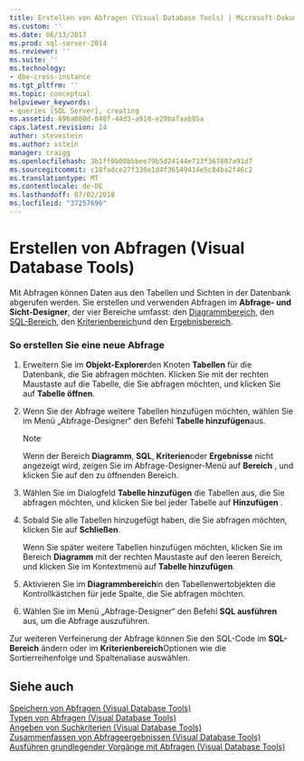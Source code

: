 ```yaml
---
title: Erstellen von Abfragen (Visual Database Tools) | Microsoft-Dokumentation
ms.custom: ''
ms.date: 06/13/2017
ms.prod: sql-server-2014
ms.reviewer: ''
ms.suite: ''
ms.technology:
- dbe-cross-instance
ms.tgt_pltfrm: ''
ms.topic: conceptual
helpviewer_keywords:
- queries [SQL Server], creating
ms.assetid: 696a080d-848f-44d3-a918-e29bafaab85a
caps.latest.revision: 14
author: stevestein
ms.author: sstein
manager: craigg
ms.openlocfilehash: 3b1ff0b00bbbee79b5d24144e733f367807a91d7
ms.sourcegitcommit: c18fadce27f330e1d4f36549414e5c84ba2f46c2
ms.translationtype: MT
ms.contentlocale: de-DE
ms.lasthandoff: 07/02/2018
ms.locfileid: "37257696"
---
```

# <a name="create-queries-visual-database-tools"></a>Erstellen von Abfragen (Visual Database Tools)
  Mit Abfragen können Daten aus den Tabellen und Sichten in der Datenbank abgerufen werden. Sie erstellen und verwenden Abfragen im **Abfrage- und Sicht-Designer**, der vier Bereiche umfasst: den [Diagrammbereich](visual-database-tools.md), den [SQL-Bereich](sql-pane-visual-database-tools.md), den [Kriterienbereich](criteria-pane-visual-database-tools.md)und den [Ergebnisbereich](results-pane-visual-database-tools.md).  
  
### <a name="to-create-a-new-query"></a>So erstellen Sie eine neue Abfrage  
  
1.  Erweitern Sie im **Objekt-Explorer**den Knoten **Tabellen** für die Datenbank, die Sie abfragen möchten. Klicken Sie mit der rechten Maustaste auf die Tabelle, die Sie abfragen möchten, und klicken Sie auf **Tabelle öffnen**.  
  
2.  Wenn Sie der Abfrage weitere Tabellen hinzufügen möchten, wählen Sie im Menü „Abfrage-Designer“ den Befehl **Tabelle hinzufügen**aus.  
  
    > [!NOTE]  
    >  Wenn der Bereich **Diagramm**, **SQL**, **Kriterien**oder **Ergebnisse** nicht angezeigt wird, zeigen Sie im Abfrage-Designer-Menü auf **Bereich** , und klicken Sie auf den zu öffnenden Bereich.  
  
3.  Wählen Sie im Dialogfeld **Tabelle hinzufügen** die Tabellen aus, die Sie abfragen möchten, und klicken Sie bei jeder Tabelle auf **Hinzufügen** .  
  
4.  Sobald Sie alle Tabellen hinzugefügt haben, die Sie abfragen möchten, klicken Sie auf **Schließen**.  
  
     Wenn Sie später weitere Tabellen hinzufügen möchten, klicken Sie im Bereich **Diagramm** mit der rechten Maustaste auf den leeren Bereich, und klicken Sie im Kontextmenü auf **Tabelle hinzufügen**.  
  
5.  Aktivieren Sie im **Diagrammbereich**in den Tabellenwertobjekten die Kontrollkästchen für jede Spalte, die Sie abfragen möchten.  
  
6.  Wählen Sie im Menü „Abfrage-Designer“ den Befehl **SQL ausführen** aus, um die Abfrage auszuführen.  
  
 Zur weiteren Verfeinerung der Abfrage können Sie den SQL-Code im **SQL-Bereich** ändern oder im **Kriterienbereich**Optionen wie die Sortierreihenfolge und Spaltenaliase auswählen.  
  
## <a name="see-also"></a>Siehe auch  
 [Speichern von Abfragen &#40;Visual Database Tools&#41;](save-queries-visual-database-tools.md)   
 [Typen von Abfragen &#40;Visual Database Tools&#41;](types-of-queries-visual-database-tools.md)   
 [Angeben von Suchkriterien &#40;Visual Database Tools&#41;](specify-search-criteria-visual-database-tools.md)   
 [Zusammenfassen von Abfrageergebnissen &#40;Visual Database Tools&#41;](summarize-query-results-visual-database-tools.md)   
 [Ausführen grundlegender Vorgänge mit Abfragen &#40;Visual Database Tools&#41;](perform-basic-operations-with-queries-visual-database-tools.md)  
  
  
